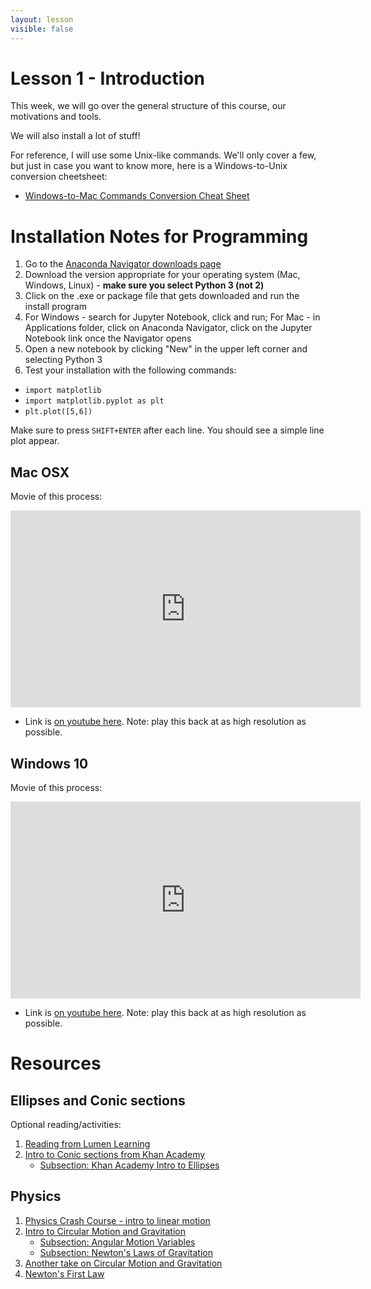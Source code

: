 ```yaml
---
layout: lesson
visible: false
---
```


# Lesson 1 - Introduction

This week, we will go over the general structure of this course, our motivations and tools.  

We will also install a lot of stuff!

For reference, I will use some Unix-like commands.  We'll only cover a few, but just in case you want to know more, here is a Windows-to-Unix conversion cheetsheet:
 * [Windows-to-Mac Commands Conversion Cheat Sheet](https://www.lemoda.net/windows/windows2unix/windows2unix.html)


# Installation Notes for Programming

1. Go to the [Anaconda Navigator downloads page](https://www.anaconda.com/distribution/#download-section)
1. Download the version appropriate for your operating system (Mac, Windows, Linux) - __make sure you select Python 3 (not 2)__
1. Click on the .exe or package file that gets downloaded and run the install program
1. For Windows - search for Jupyter Notebook, click and run; For Mac - in Applications folder, click on Anaconda Navigator, click on the Jupyter Notebook link once the Navigator opens
1. Open a new notebook by clicking "New" in the upper left corner and selecting Python 3
1. Test your installation with the following commands:
 * ```import matplotlib```
 * ```import matplotlib.pyplot as plt```
 * ```plt.plot([5,6])```
 
Make sure to press ```SHIFT+ENTER``` after each line. You should see a simple line plot appear.

## Mac OSX

Movie of this process:

<iframe width="560" height="315" src="https://www.youtube.com/embed/RBWLSg9K3sw?rel=0" frameborder="0" allow="accelerometer; autoplay; encrypted-media; gyroscope; picture-in-picture" allowfullscreen></iframe>
 
 * Link is [on youtube here](https://www.youtube.com/watch?v=RBWLSg9K3sw&feature=youtu.be).  Note: play this back at as high resolution as possible.

## Windows 10

Movie of this process:

<iframe width="560" height="315" src="https://www.youtube.com/embed/wWgZihAWiQc?rel=0" frameborder="0" allow="accelerometer; autoplay; encrypted-media; gyroscope; picture-in-picture" allowfullscreen></iframe>

 * Link is [on youtube here](https://www.youtube.com/watch?v=wWgZihAWiQc&feature=youtu.be).  Note: play this back at as high resolution as possible.


# Resources

## Ellipses and Conic sections

Optional reading/activities:
1. [Reading from Lumen Learning](https://courses.lumenlearning.com/waymakercollegealgebra/chapter/equations-of-ellipses/)
1. [Intro to Conic sections from Khan Academy](https://www.khanacademy.org/math/precalculus/conics-precalc)
   * [Subsection: Khan Academy Intro to Ellipses](https://www.khanacademy.org/math/precalculus/conics-precalc/center-and-radii-of-an-ellipse/v/conic-sections-intro-to-ellipses)

## Physics

1. [Physics Crash Course - intro to linear motion](https://www.youtube.com/watch?v=ZM8ECpBuQYE)
1. [Intro to Circular Motion and Gravitation](https://www.khanacademy.org/science/ap-physics-1/ap-centripetal-force-and-gravitation)
   * [Subsection: Angular Motion Variables](https://www.khanacademy.org/science/ap-physics-1/ap-centripetal-force-and-gravitation/introduction-to-uniform-circular-motion-ap/v/angular-motion-variables)
   * [Subsection: Newton's Laws of Gravitation](https://www.khanacademy.org/science/ap-physics-1/ap-centripetal-force-and-gravitation/newtons-law-of-gravitation-ap/v/introduction-to-gravity)
1. [Another take on Circular Motion and Gravitation](https://www.khanacademy.org/science/physics/centripetal-force-and-gravitation)
1. [Newton's First Law](https://www.khanacademy.org/science/ap-physics-1/ap-forces-newtons-laws/newtons-first-law-mass-and-inertia-ap/v/newton-s-1st-law-of-motion)

